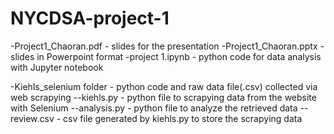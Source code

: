 # NYCDSA-project-1

-Project1_Chaoran.pdf - slides for the presentation
-Project1_Chaoran.pptx - slides in Powerpoint format
-project 1.ipynb - python code for data analysis with Jupyter notebook

-Kiehls_selenium folder - python code and raw data file(.csv) collected via web scrapying
--kiehls.py - python file to scrapying data from the website with Selenium
--analysis.py - python file to analyze the retrieved data
--review.csv - csv file generated by kiehls.py to store the scrapying data
